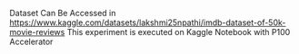 Dataset Can Be Accessed in https://www.kaggle.com/datasets/lakshmi25npathi/imdb-dataset-of-50k-movie-reviews
This experiment is executed on Kaggle Notebook with P100 Accelerator
